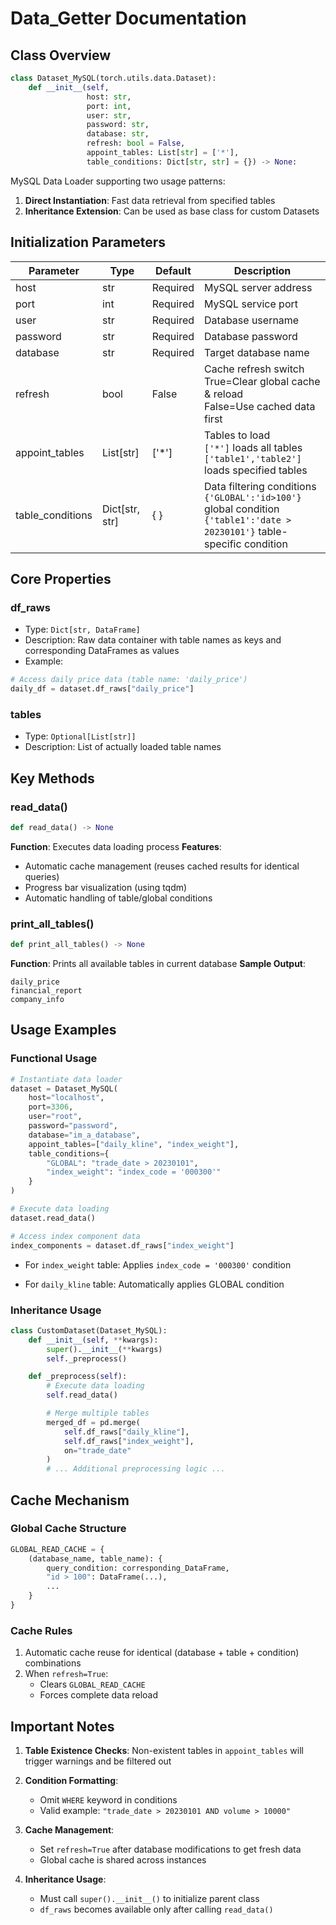 # Data_Getter Documentation

## Class Overview
```python
class Dataset_MySQL(torch.utils.data.Dataset):
    def __init__(self,
                 host: str,
                 port: int,
                 user: str,
                 password: str,
                 database: str,
                 refresh: bool = False,
                 appoint_tables: List[str] = ['*'],
                 table_conditions: Dict[str, str] = {}) -> None:
```
MySQL Data Loader supporting two usage patterns:
1. **Direct Instantiation**: Fast data retrieval from specified tables
2. **Inheritance Extension**: Can be used as base class for custom Datasets

## Initialization Parameters
| Parameter | Type | Default | Description |
|-----------|------|---------|-------------|
| host | str | Required | MySQL server address |
| port | int | Required | MySQL service port |
| user | str | Required | Database username |
| password | str | Required | Database password |
| database | str | Required | Target database name |
| refresh | bool | False | Cache refresh switch<br>True=Clear global cache & reload<br>False=Use cached data first |
| appoint_tables | List[str] | ['*'] | Tables to load<br>`['*']` loads all tables<br>`['table1','table2']` loads specified tables |
| table_conditions | Dict[str, str] | { } | Data filtering conditions<br>`{'GLOBAL':'id>100'}` global condition<br>`{'table1':'date > 20230101'}` table-specific condition |

## Core Properties
### df_raws
- Type: `Dict[str, DataFrame]`
- Description: Raw data container with table names as keys and corresponding DataFrames as values
- Example:
```python
# Access daily price data (table name: 'daily_price')
daily_df = dataset.df_raws["daily_price"]
```

### tables
- Type: `Optional[List[str]]`
- Description: List of actually loaded table names

## Key Methods
### read_data()
```python
def read_data() -> None
```
**Function**: Executes data loading process
**Features**:
- Automatic cache management (reuses cached results for identical queries)
- Progress bar visualization (using tqdm)
- Automatic handling of table/global conditions

### print_all_tables()
```python
def print_all_tables() -> None
```
**Function**: Prints all available tables in current database
**Sample Output**:
```
daily_price
financial_report
company_info
```

## Usage Examples
### Functional Usage
```python
# Instantiate data loader
dataset = Dataset_MySQL(
    host="localhost",
    port=3306,
    user="root",
    password="password",
    database="im_a_database",
    appoint_tables=["daily_kline", "index_weight"],
    table_conditions={
        "GLOBAL": "trade_date > 20230101",
        "index_weight": "index_code = '000300'"
    }
)

# Execute data loading
dataset.read_data()

# Access index component data
index_components = dataset.df_raws["index_weight"]
```
- For `index_weight` table: Applies `index_code = '000300'` condition

- For `daily_kline` table: Automatically applies GLOBAL condition

### Inheritance Usage
```python
class CustomDataset(Dataset_MySQL):
    def __init__(self, **kwargs):
        super().__init__(**kwargs)
        self._preprocess()

    def _preprocess(self):
        # Execute data loading
        self.read_data()

        # Merge multiple tables
        merged_df = pd.merge(
            self.df_raws["daily_kline"],
            self.df_raws["index_weight"],
            on="trade_date"
        )
        # ... Additional preprocessing logic ...
```

## Cache Mechanism
### Global Cache Structure
```python
GLOBAL_READ_CACHE = {
    (database_name, table_name): {
        query_condition: corresponding_DataFrame,
        "id > 100": DataFrame(...),
        ...
    }
}
```

### Cache Rules
1. Automatic cache reuse for identical (database + table + condition) combinations
2. When `refresh=True`:
   - Clears `GLOBAL_READ_CACHE`
   - Forces complete data reload

## Important Notes
1. **Table Existence Checks**: Non-existent tables in `appoint_tables` will trigger warnings and be filtered out

2. **Condition Formatting**:
   - Omit `WHERE` keyword in conditions
   - Valid example: `"trade_date > 20230101 AND volume > 10000"`

3. **Cache Management**:
   - Set `refresh=True` after database modifications to get fresh data
   - Global cache is shared across instances

4. **Inheritance Usage**:
   - Must call `super().__init__()` to initialize parent class
   - `df_raws` becomes available only after calling `read_data()`

